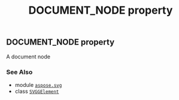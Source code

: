 ﻿---
title: DOCUMENT_NODE property
second_title: Aspose.SVG for Python via .NET API References
description: 
type: docs
weight: 490
url: /python-net/aspose.svg/svggelement/document_node/
is_root: false
---

## DOCUMENT_NODE property


A document node

### See Also
* module [`aspose.svg`](../../)
* class [`SVGGElement`](/svg/python-net/aspose.svg/svggelement)
